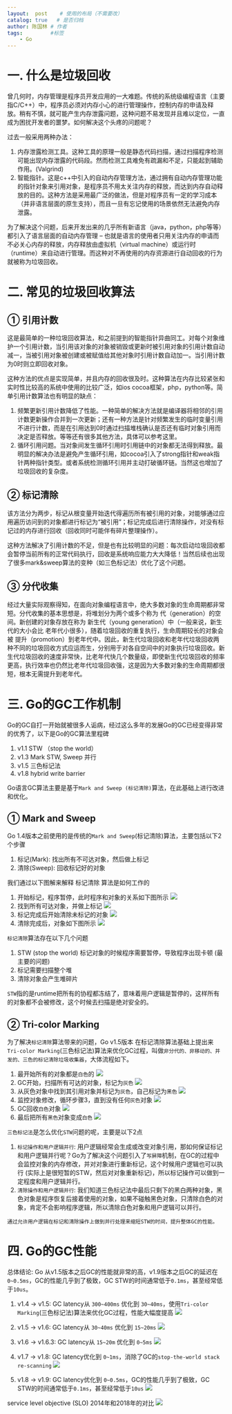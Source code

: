 ```yaml
---
layout:  post    # 使用的布局（不需要改）
catalog: true   # 是否归档
author: 陈国林 # 作者
tags:         #标签
    - Go
---
```


# 一. 什么是垃圾回收
曾几何时，内存管理是程序员开发应用的一大难题。传统的系统级编程语言（主要指C/C++）中，程序员必须对内存小心的进行管理操作，控制内存的申请及释放。稍有不慎，就可能产生内存泄露问题，这种问题不易发现并且难以定位，一直成为困扰开发者的噩梦。如何解决这个头疼的问题呢？
     
过去一般采用两种办法：
1. 内存泄露检测工具。这种工具的原理一般是静态代码扫描，通过扫描程序检测可能出现内存泄露的代码段。然而检测工具难免有疏漏和不足，只能起到辅助作用。(Valgrind)
2. 智能指针。这是c++中引入的自动内存管理方法，通过拥有自动内存管理功能的指针对象来引用对象，是程序员不用太关注内存的释放，而达到内存自动释放的目的。这种方法是采用最广泛的做法，但是对程序员有一定的学习成本（并非语言层面的原生支持），而且一旦有忘记使用的场景依然无法避免内存泄露。
    
为了解决这个问题，后来开发出来的几乎所有新语言（java，python，php等等）都引入了语言层面的自动内存管理 – 也就是语言的使用者只用关注内存的申请而不必关心内存的释放，内存释放由虚拟机（virtual machine）或运行时（runtime）来自动进行管理。而这种对不再使用的内存资源进行自动回收的行为就被称为垃圾回收。

# 二. 常见的垃圾回收算法
## ① 引用计数
这是最简单的一种垃圾回收算法，和之前提到的智能指针异曲同工。对每个对象维护一个引用计数，当引用该对象的对象被销毁或更新时被引用对象的引用计数自动减一，当被引用对象被创建或被赋值给其他对象时引用计数自动加一。当引用计数为0时则立即回收对象。

这种方法的优点是实现简单，并且内存的回收很及时。这种算法在内存比较紧张和实时性比较高的系统中使用的比较广泛，如ios cocoa框架，php，python等。简单引用计数算法也有明显的缺点：

1. 频繁更新引用计数降低了性能。一种简单的解决方法就是编译器将相邻的引用计数更新操作合并到一次更新；还有一种方法是针对频繁发生的临时变量引用不进行计数，而是在引用达到0时通过扫描堆栈确认是否还有临时对象引用而决定是否释放。等等还有很多其他方法，具体可以参考这里。
2. 循环引用问题。当对象间发生循环引用时引用链中的对象都无法得到释放。最明显的解决办法是避免产生循环引用，如cocoa引入了strong指针和weak指针两种指针类型。或者系统检测循环引用并主动打破循环链。当然这也增加了垃圾回收的复杂度。

## ② 标记清除
该方法分为两步，标记从根变量开始迭代得遍历所有被引用的对象，对能够通过应用遍历访问到的对象都进行标记为“被引用”；标记完成后进行清除操作，对没有标记过的内存进行回收（回收同时可能伴有碎片整理操作）。

这种方法解决了引用计数的不足，但是也有比较明显的问题：每次启动垃圾回收都会暂停当前所有的正常代码执行，回收是系统响应能力大大降低！当然后续也出现了很多mark&sweep算法的变种（如三色标记法）优化了这个问题。

## ③ 分代收集
经过大量实际观察得知，在面向对象编程语言中，绝大多数对象的生命周期都非常短。分代收集的基本思想是，将堆划分为两个或多个称为 代（generation）的空间。新创建的对象存放在称为 新生代（young generation）中（一般来说，新生代的大小会比 老年代小很多），随着垃圾回收的重复执行，生命周期较长的对象会被 提升（promotion）到老年代中。因此，新生代垃圾回收和老年代垃圾回收两种不同的垃圾回收方式应运而生，分别用于对各自空间中的对象执行垃圾回收。新生代垃圾回收的速度非常快，比老年代快几个数量级，即使新生代垃圾回收的频率更高，执行效率也仍然比老年代垃圾回收强，这是因为大多数对象的生命周期都很短，根本无需提升到老年代。

# 三. Go的GC工作机制
Go的GC自打一开始就被很多人诟病，经过这么多年的发展Go的GC已经变得非常的优秀了，以下是Go的GC算法里程碑

1. v1.1 STW （stop the world）
2. v1.3 Mark STW, Sweep 并行
3. v1.5 三色标记法
4. v1.8 hybrid write barrier

Go语言GC算法主要是基于`Mark and Sweep (标记清除)`算法，在此基础上进行改进和优化。

## ① Mark and Sweep
Go 1.4版本之前使用的是传统的`Mark and Sweep`(标记清除)算法，主要包括以下2个步骤
1. 标记(Mark): 找出所有不可达对象，然后做上标记
2. 清除(Sweep): 回收标记好的对象

我们通过以下图解来解释 标记清除 算法是如何工作的
1. 开始标记，程序暂停，此时程序和对象的关系如下图所示
   ![](https://github.com/chenguolin/chenguolin.github.io/blob/master/data/image/go-gc-mark-1.png?raw=true)
2. 找到所有可达对象，并做上标记
   ![](https://github.com/chenguolin/chenguolin.github.io/blob/master/data/image/go-gc-mark-2.png?raw=true)
3. 标记完成后开始清除未标记的对象
   ![](https://github.com/chenguolin/chenguolin.github.io/blob/master/data/image/go-gc-mark-3.png?raw=true)
4. 清除完成后，对象如下图所示
   ![](https://github.com/chenguolin/chenguolin.github.io/blob/master/data/image/go-gc-sweep.png?raw=true)

`标记清除`算法存在以下几个问题
1. STW (stop the world) 标记对象的时候程序需要暂停，导致程序出现卡顿  (最主要的问题)
2. 标记需要扫描整个堆
3. 清除对象会产生堆碎片

`STW`指的是runtime把所有的协程都冻结了，意味着用户逻辑是暂停的，这样所有的对象都不会被修改，这个时候去扫描是绝对安全的。

## ② Tri-color Marking
为了解决`标记清除`算法带来的问题，Go v1.5版本 在标记清除算法基础上提出来`Tri-color Marking`(三色标记法)算法来优化GC过程，叫做`非分代的、非移动的、并发的、三色的标记清除垃圾收集器`，大体流程如下。

1. 最开始所有的对象都是`白色`的
   ![](https://github.com/chenguolin/chenguolin.github.io/blob/master/data/image/go-gc-tri-color-mark-1.png?raw=true)
2. GC开始，扫描所有可达的对象，标记为`灰色`
   ![](https://github.com/chenguolin/chenguolin.github.io/blob/master/data/image/go-gc-tri-color-mark-2.png?raw=true)
3. 从灰色对象中找到其引用对象并标记为`灰色`，自己标记为`黑色`
   ![](https://github.com/chenguolin/chenguolin.github.io/blob/master/data/image/go-gc-tri-color-mark-3.png?raw=true)
4. 监控对象修改，循环步骤3，直到没有任何`灰色`对象
   ![](https://github.com/chenguolin/chenguolin.github.io/blob/master/data/image/go-gc-tri-color-mark-4.png?raw=true)
5. GC回收`白色`对象
   ![](https://github.com/chenguolin/chenguolin.github.io/blob/master/data/image/go-gc-tri-color-sweep-1.png?raw=true)
6. 最后把所有`黑色`对象变成`白色`
   ![](https://github.com/chenguolin/chenguolin.github.io/blob/master/data/image/go-gc-tri-color-sweep-2.png?raw=true)
 
`三色标记法`是怎么优化`STW`问题的呢，主要是以下2点
1. `标记操作和用户逻辑并行`: 用户逻辑经常会生成或改变对象引用，那如何保证标记和用户逻辑并行呢？Go为了解决这个问题引入了`写屏障`机制，在GC的过程中会监控对象的内存修改，并对对象进行重新标记，这个时候用户逻辑也可以执行 (实际上是很短暂的STW，然后对对象重新标记)，所以标记操作可以做到一定程度和用户逻辑并行。
2. `清除操作和用户逻辑并行`: 我们知道三色标记法中最后只剩下的黑白两种对象，黑色对象是程序恢复后接着使用的对象，如果不碰触黑色对象，只清除白色的对象，肯定不会影响程序逻辑，所以清除白色对象和用户逻辑可以并行。

`通过允许用户逻辑在标记和清除操作上做到并行处理来缩短STW的时间，提升整体GC的性能。`

# 四. Go的GC性能
总体结论: Go 从v1.5版本之后GC的性能就非常的高，v1.9版本之后GC的延迟在 `0~0.5ms`，GC的性能几乎到了极致，GC STW的时间通常低于`0.1ms`，甚至经常低于`10us`。

1. v1.4 -> v1.5: GC latency从 `300~400ms` 优化到 `30~40ms`，使用`Tri-color Marking`(三色标记法)算法来优化GC过程，性能大幅度提高
  ![](https://github.com/chenguolin/chenguolin.github.io/blob/master/data/image/go-gc-v1.4-v1.5-performance.png?raw=true)

2. v1.5 -> v1.6: GC latency从 `30~40ms` 优化到 `15~20ms`
  ![](https://github.com/chenguolin/chenguolin.github.io/blob/master/data/image/go-gc-v1.5-v1.6-performance.png?raw=true)

3. v1.6 -> v1.6.3: GC latency从 `15~20m` 优化到 `0~5ms`
  ![](https://github.com/chenguolin/chenguolin.github.io/blob/master/data/image/go-gc-v1.6-v1.6.3-performance.png?raw=true)
  
4. v1.7 -> v1.8: GC latency优化到 `0~1ms`，消除了GC的`stop-the-world stack re-scanning`
  ![](https://github.com/chenguolin/chenguolin.github.io/blob/master/data/image/go-gc-v1.7-v1.8-performance.png?raw=true)

5. v1.8 -> v1.9: GC latency优化到 `0~0.5ms`，GC的性能几乎到了极致，GC STW的时间通常低于`0.1ms`，甚至经常低于`10us`
  ![](https://github.com/chenguolin/chenguolin.github.io/blob/master/data/image/go-gc-v1.8-v1.9-performance.png?raw=true)
  
service level objective (SLO) 2014年和2018年的对比
![](https://github.com/chenguolin/chenguolin.github.io/blob/master/data/image/go-gc-2014-2018-performance.png?raw=true)

